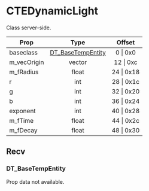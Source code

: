 # CTEDynamicLight

Class server-side.

|Prop|Type|Offset|
|---|:-:|:-:|
|baseclass|[DT_BaseTempEntity](#dt_basetempentity)|0 \| 0x0|
|m_vecOrigin|vector|12 \| 0xc|
|m_fRadius|float|24 \| 0x18|
|r|int|28 \| 0x1c|
|g|int|32 \| 0x20|
|b|int|36 \| 0x24|
|exponent|int|40 \| 0x28|
|m_fTime|float|44 \| 0x2c|
|m_fDecay|float|48 \| 0x30|

## Recv

### DT_BaseTempEntity

Prop data not available.
